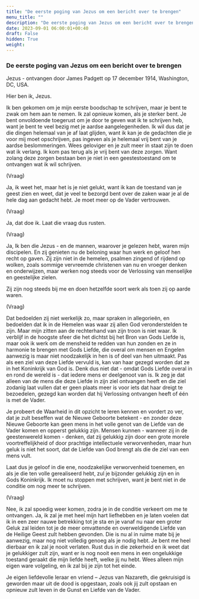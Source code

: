 ```yaml
---
title: "De eerste poging van Jezus om een bericht over te brengen"
menu_title: ""
description: "De eerste poging van Jezus om een bericht over te brengen"
date: 2023-09-01 06:00:01+00:40
draft: False
hidden: True
weight:
---
```

### De eerste poging van Jezus om een bericht over te brengen

Jezus - ontvangen door James Padgett op 17 december 1914, Washington, DC, USA.

Hier ben ik, Jezus.

Ik ben gekomen om je mijn eerste boodschap te schrijven, maar je bent te zwak om hem aan te nemen. Ik zal opnieuw komen, als je sterker bent. Je bent onvoldoende toegerust om je door te geven wat ik te schrijven heb, want je bent te veel bezig met je aardse aangelegenheden. Ik wil dus dat je die dingen helemaal van je af laat glijden, want ik kan je de gedachten die je voor mij moet opschrijven, pas ingeven als je helemaal vrij bent van je aardse beslommeringen. Wees geloviger en je zult meer in staat zijn te doen wat ik verlang. Ik kom pas terug als je vrij bent van deze zorgen. Want zolang deze zorgen bestaan ben je niet in een geestestoestand om te ontvangen wat ik wil schrijven.

(Vraag)

Ja, ik weet het, maar het is je niet gelukt, want ik kan de toestand van je geest zien en weet, dat je veel te bezorgd bent over de zaken waar je al de hele dag aan gedacht hebt. Je moet meer op de Vader vertrouwen.

(Vraag)

Ja, dat doe ik. Laat die vraag dus rusten.

(Vraag)

Ja, Ik ben die Jezus - en de mannen, waarover je gelezen hebt, waren mijn discipelen. En zij genieten nu de beloning waar hun werk en geloof hen recht op gaven. Zij zijn niet in de hemelen, psalmen zingend of rijdend op wolken, zoals sommige vervreemde christenen van nu en vroeger denken en onderwijzen, maar werken nog steeds voor de Verlossing van menselijke en geestelijke zielen.

Zij zijn nog steeds bij me en doen hetzelfde soort werk als toen zij op aarde waren.

(Vraag)

Dat bedoelden zij niet werkelijk zo, maar spraken in allegorieën, en bedoelden dat ik in de Hemelen was waar zij allen God veronderstelden te zijn. Maar mijn zitten aan de rechterhand van zijn troon is niet waar. Ik verblijf in de hoogste sfeer die het dichtst bij het Bron van Gods Liefde is, maar ook ik werk om de mensheid te redden van hun zonden en ze in harmonie te brengen met Gods Liefde, die overal om mensen en Engelen aanwezig is maar niet noodzakelijk in hen is of deel van hen uitmaakt. Pas als een ziel van deze Liefde vervuld is, kan van haar gezegd worden dat ze in het Koninkrijk van God is. Denk dus niet dat - omdat Gods Liefde overal in en rond de wereld is - dat iedere mens er deelgenoot van is. Ik zeg je dat alleen van de mens die deze Liefde in zijn ziel ontvangen heeft en die ziel zodanig laat vullen dat er geen plaats meer is voor iets dat haar dreigt te bezoedelen, gezegd kan worden dat hij Verlossing ontvangen heeft of één is met de Vader.

Je probeert de Waarheid in dit opzicht te leren kennen en vordert zo ver, dat je zult beseffen wat de Nieuwe Geboorte betekent - en zonder deze Nieuwe Geboorte kan geen mens in het volle genot van de Liefde van de Vader komen en opperst gelukkig zijn. Mensen kunnen - wanneer zij in de geestenwereld komen - denken, dat zij gelukkig zijn door een grote morele voortreffelijkheid of door prachtige intellectuele verworvenheden, maar hun geluk is niet het soort, dat de Liefde van God brengt als die de ziel van een mens vult.

Laat dus je geloof in die ene, noodzakelijke verworvenheid toenemen, en als je die ten volle gerealiseerd hebt, zul je bijzonder gelukkig zijn en in Gods Koninkrijk. Ik moet nu stoppen met schrijven, want je bent niet in de conditie om nog meer te schrijven.

(Vraag)

Nee, ik zal spoedig weer komen, zodra je in de conditie verkeert om me te ontvangen. Ja, ik zal je met heel mijn hart liefhebben en je laten voelen dat ik in een zeer nauwe betrekking tot je sta en je vanaf nu naar een groter Geluk zal leiden tot je de meer omvattende en overweldigende Liefde van de Heilige Geest zult hebben gevonden. Die is nu al in ruime mate bij je aanwezig, maar nog niet volledig genoeg als je nodig hebt. Je bent me heel dierbaar en ik zal je nooit verlaten. Rust dus in die zekerheid en ik weet dat je gelukkiger zult zijn, want er is nog nooit een mens in een ongelukkige toestand geraakt die mijn liefde heeft, welke jij nu hebt. Wees alleen mijn eigen ware volgeling, en ik zal bij je zijn tot het einde.

Je eigen liefdevolle leraar en vriend – Jezus van Nazareth, die gekruisigd is geworden maar uit de dood is opgestaan, zoals ook jij zult opstaan en opnieuw zult leven in de Gunst en Liefde van de Vader.
